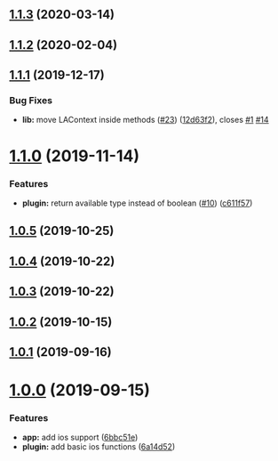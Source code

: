 ## [1.1.3](https://github.com/danielsogl/capacitor-face-id/compare/v1.1.2...v1.1.3) (2020-03-14)



## [1.1.2](https://github.com/danielsogl/capacitor-face-id/compare/v1.1.1...v1.1.2) (2020-02-04)



## [1.1.1](https://github.com/danielsogl/capacitor-face-id/compare/v1.1.0...v1.1.1) (2019-12-17)


### Bug Fixes

* **lib:** move LAContext inside methods  ([#23](https://github.com/danielsogl/capacitor-face-id/issues/23)) ([12d63f2](https://github.com/danielsogl/capacitor-face-id/commit/12d63f25dcba643bb3b9e8168bdcc6ebb36019e5)), closes [#1](https://github.com/danielsogl/capacitor-face-id/issues/1) [#14](https://github.com/danielsogl/capacitor-face-id/issues/14)



# [1.1.0](https://github.com/danielsogl/capacitor-face-id/compare/v1.0.5...v1.1.0) (2019-11-14)


### Features

* **plugin:** return available type instead of boolean  ([#10](https://github.com/danielsogl/capacitor-face-id/issues/10)) ([c611f57](https://github.com/danielsogl/capacitor-face-id/commit/c611f57cb3207a1ca1673ecc2b6a6bd85037edc2))



## [1.0.5](https://github.com/danielsogl/capacitor-face-id/compare/v1.0.4...v1.0.5) (2019-10-25)



## [1.0.4](https://github.com/danielsogl/capacitor-face-id/compare/v1.0.3...v1.0.4) (2019-10-22)



## [1.0.3](https://github.com/danielsogl/capacitor-face-id/compare/v1.0.2...v1.0.3) (2019-10-22)



## [1.0.2](https://github.com/danielsogl/capacitor-face-id/compare/v1.0.1...v1.0.2) (2019-10-15)



## [1.0.1](https://github.com/danielsogl/capacitor-face-id/compare/v1.0.0...v1.0.1) (2019-09-16)



# [1.0.0](https://github.com/danielsogl/capacitor-face-id/compare/6a14d52716c97868cb7198c9271f465567ca075d...v1.0.0) (2019-09-15)


### Features

* **app:** add ios support ([6bbc51e](https://github.com/danielsogl/capacitor-face-id/commit/6bbc51ed0f06c7e5754f9f23b657ffc2c931119b))
* **plugin:** add basic ios functions ([6a14d52](https://github.com/danielsogl/capacitor-face-id/commit/6a14d52716c97868cb7198c9271f465567ca075d))



